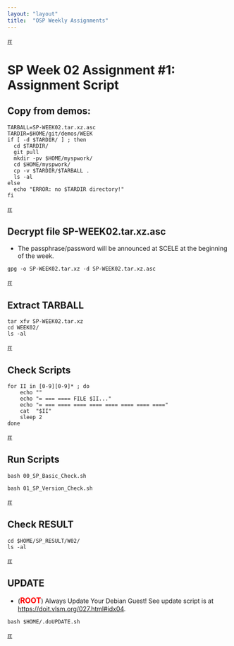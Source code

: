 ```yaml
---
layout: "layout"
title:  "OSP Weekly Assignments"
---
```


[&#x213C;](#idxXXX)<br id="idx000">
# SP Week 02 Assignment #1: Assignment Script

## Copy from demos:

```
TARBALL=SP-WEEK02.tar.xz.asc
TARDIR=$HOME/git/demos/WEEK
if [ -d $TARDIR/ ] ; then
  cd $TARDIR/
  git pull
  mkdir -pv $HOME/myspwork/
  cd $HOME/myspwork/
  cp -v $TARDIR/$TARBALL .
  ls -al
else
  echo "ERROR: no $TARDIR directory!"
fi

```

[&#x213C;](#)<br id="idx01">
## Decrypt file SP-WEEK02.tar.xz.asc

* The passphrase/password will be announced at SCELE at the beginning of the week.

```
gpg -o SP-WEEK02.tar.xz -d SP-WEEK02.tar.xz.asc

```

[&#x213C;](#)<br id="idx02">
## Extract TARBALL
```
tar xfv SP-WEEK02.tar.xz
cd WEEK02/
ls -al

```

[&#x213C;](#)<br id="idx03">
## Check Scripts
```
for II in [0-9][0-9]* ; do
    echo ""
    echo "= === ==== FILE $II..."
    echo "= === ==== ==== ==== ==== ==== ==== ===="
    cat  "$II"
    sleep 2
done

```

[&#x213C;](#)<br id="idx04">
## Run Scripts
```
bash 00_SP_Basic_Check.sh

bash 01_SP_Version_Check.sh

```

[&#x213C;](#)<br id="idx05">
## Check RESULT
```
cd $HOME/SP_RESULT/W02/
ls -al

```

[&#x213C;](#)<br id="idx06">
## UPDATE
* (<span style="color:red; font-weight:bold; font-size:larger;">ROOT</span>)
  Always Update Your Debian Guest! See update script is at <https://doit.vlsm.org/027.html#idx04>.

```
bash $HOME/.doUPDATE.sh

```

[&#x213C;](#)<br id="idxXXX"><br>

